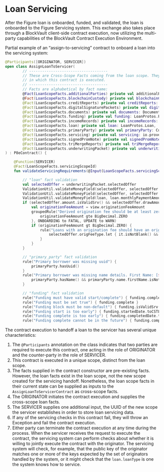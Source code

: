 # Loan Servicing

After the Figure loan is onboarded, funded, and validated, the loan is onboarded to the Figure Servicing system. This exchange also takes place through a BlockVault client-side contract execution, now utilizing the multi-party capabilities of the BlockVault Contract Execution Environment.

Partial example of an “assign-to-servicing” contract to onboard a loan into the servicing system:

```kotlin
@Participants([ORIGINATOR, SERVICER])
open class AssignLoanToServicer(
        // ------------------------------------
        // These are Cross-Scope Facts coming from the loan scope. They do not become facts in the scope
        // in which this contract is executed.
        // ------------------------------------
        // Facts are alphabetical by fact name:
        @Fact(LoanScopeFacts.additionalParties) private val additionalParties: LoanProtos.PartiesList,
        @Fact(LoanScopeFacts.blockchainCustody) private val blockchainCustody: LoanProtos.BlockchainCustody,
        @Fact(LoanScopeFacts.creditReports) private val creditReports: LoanProtos.CreditReportsList,
        @Fact(LoanScopeFacts.digitalSignaturePackets) private val digitalSignaturePackets: DocumentProtos.DocumentWithDataList,
        @Fact(LoanScopeFacts.documents) private val documents: DocumentProtos.DocumentList,
        @Fact(LoanScopeFacts.funding) private val funding: LoanProtos.Funding,
        @Fact(LoanScopeFacts.incomeRecords) private val incomeRecords: LoanProtos.IncomeRecordsList,
        @Fact(LoanScopeFacts.loan) private val loan: LoanProtos.Loan,
        @Fact(LoanScopeFacts.primaryParty) private val primaryParty: CustomerProtos.Party,
        @Fact(LoanScopeFacts.servicing) private val servicing: io.provenance.proto.asset.LoanProtos.LoanServicing,
        @Fact(LoanScopeFacts.signedPromNote) private val signedPromNote: DocumentProtos.Disclosure,
        @Fact(LoanScopeFacts.triMergeReports) private val triMergeReports: LoanProtos.TriMergeReportsList,
        @Fact(LoanScopeFacts.underwritingPacket) private val underwritingPacket: UnderwritingProtos.UnderwritingPacket
) : P8eContract() {

    @Function(SERVICER)
    @Fact(LoanScopeFacts.servicingScopeId)
    fun validateServicingRequirements(@Input(LoanScopeFacts.servicingScopeId) servicingScopeId: Util.UUID ) : Util.UUID = servicingScopeId.also {

        // "loan" fact validation
        val selectedOffer = underwritingPacket.selectedOffer
        ValidationUtil.validateMoneyField(selectedOffer, selectedOffer.amount, "amount")?.also { failure(it) }
        ValidationUtil.validateMoneyField(selectedOffer, selectedOffer.drawAmount, "drawAmount")?.let { failure(it) }
        ValidationUtil.validateMoneyField(loan, loan.monthlyPaymentAmount, "monthlyPaymentAmount")?.also { failure(it) }
        if (selectedOffer.amount.isValidSrv() && selectedOffer.drawAmount.isValidSrv()) {
            val originationFeeAmount = view.originationFeeAmount
            groupedRule("Derived origination fee should be at least zero, but was [amount (${view.loanAmount}) - drawAmount (${view.drawAmount}) = origination fee ($originationFeeAmount)]", {
                originationFeeAmount gte BigDecimal.ZERO
            }, ONBOARDING to FATAL, UPDATE to WARN)
            if (originationFeeAmount gt BigDecimal.ZERO) {
                rule("Loans with an origination fee should have an origination fee type, but had type [${view.originationFeeType}]") {
                    selectedOffer.origFeeType.let { it.isNotBlank() && it != NO_FEE }
                }
            }
        }

        // "primary_party" fact validation
        rule("Primary borrower was missing uuid") {
            primaryParty.hasUuid()
        }
        rule("Primary borrower was missing name details. First Name: [${primaryParty.name.firstName}] | Last Name: [${primaryParty.name.lastName}]") {
            primaryParty.hasName() && primaryParty.name.firstName.isNotBlank() && primaryParty.name.lastName.isNotBlank()
        }

        // "funding" fact validation
        rule("Funding must have valid start/complete") { funding.completedDate.isValidSrv() && funding.startedDate.isValidSrv() }
        rule("Funding must be set true") { funding.complete }
        rule("Funding block must be non-default") { funding.isValidSrv() }
        rule("Funding start is too early") { funding.startedDate.toCSTLocalDateSrv().isAfterInclusiveSrv(ValidationUtil.EARLIEST_DATE_ALLOWABLE.toLocalDate()) }
        rule("Funding complete is too early") { funding.completedDate.toCSTLocalDateSrv().isAfterInclusiveSrv(ValidationUtil.EARLIEST_DATE_ALLOWABLE.toLocalDate()) }
        rule("Funding complete cannot be in the future") { funding.completedDate.toOffsetDateTimeProv().isBeforeInclusiveSrv(ServicingTimeUtil.getServerTime()) }
```

The contract execution to handoff a loan to the servicer has several unique characteristics:

1. The `@Participants` annotation on the class indicates that two parties are required to execute this contract, one acting in the role of ORIGINATOR and the counter-party in the role of SERVICER.
2. This contract is executed in a unique scope, distinct from the loan scope.
3. The facts supplied in the contract constructor are pre-existing facts. However, the loan facts exist in the loan scope, not the new scope created for the servicing handoff. Nonetheless, the loan scope facts in their current state can be supplied as inputs to the `AssignLoanToServicerContract` as cross-scope facts.
4. The ORIGINATOR initiates the contract execution and supplies the cross-scope loan facts.
5. The SERVICER supplies one additional input, the UUID of the new scope the servicer establishes in order to store loan servicing data.
6. If any of the servicing checks in this contract fail, they will throw an Exception and fail the contract execution.
7. Either party can terminate the contract execution at any time during the process. When the servicer receives the request to execute the contract, the servicing system can perform checks about whether it is willing to jointly execute the contract with the originator. The servicing system will check, for example, that the public key of the originator matches one or more of the keys expected by the set of originators handled by the system, or it might check that the `loan.loanType` is one the system knows how to service.
